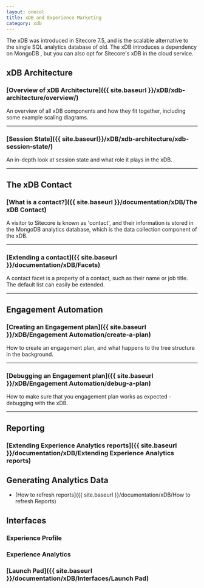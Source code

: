 ```yaml
---
layout: onecol
title: xDB and Experience Marketing
category: xdb
---
```


The xDB was introduced in Sitecore 7.5, and is the scalable alternative to the single SQL analytics database of old. The xDB introduces a dependency on MongoDB , but you can also opt for Sitecore's xDB in the cloud service.

## xDB Architecture 

### [Overview of xDB Architecture]({{ site.baseurl }}/xDB/xdb-architecture/overview/)

An overview of all xDB components and how they fit together, including some example scaling diagrams.

---------------------------------


### [Session State]({{ site.baseurl}}/xDB/xdb-architecture/xdb-session-state/)

An in-depth look at session state and what role it plays in the xDB.

---------------------------------


## The xDB Contact

### [What is a contact?]({{ site.baseurl }}/documentation/xDB/The xDB Contact)

A visitor to Sitecore is known as 'contact', and their information is stored in the MongoDB analytics database, which is the data collection component of the xDB.

---------------------------------

### [Extending a contact]({{ site.baseurl }}/documentation/xDB/Facets)

A contact facet is a property of a contact, such as their name or job title. The default list can easily be extended.

---------------------------------


## Engagement Automation

### [Creating an Engagement plan]({{ site.baseurl }}/xDB/Engagement Automation/create-a-plan)

How to create an engagement plan, and what happens to the tree structure in the background.

---------------------------------

### [Debugging an Engagement plan]({{ site.baseurl }}/xDB/Engagement Automation/debug-a-plan)

How to make sure that you engagement plan works as expected - debugging with the xDB.

---------------------------------

## Reporting

### [Extending Experience Analytics reports]({{ site.baseurl }}/documentation/xDB/Extending Experience Analytics reports)

## Generating Analytics Data

* [How to refresh reports]({{ site.baseurl }}/documentation/xDB/How to refresh Reports)

## Interfaces

### Experience Profile
 
### Experience Analytics

### [Launch Pad]({{ site.baseurl }}/documentation/xDB/Interfaces/Launch Pad)


